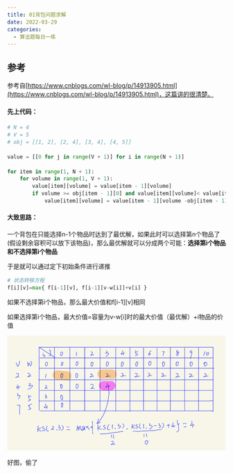 ```yaml
---
title: 01背包问题求解
date: 2022-03-29
categories:
  - 算法题每日一练
---
```


## 参考

参考自[https://www.cnblogs.com/wl-blog/p/14913905.html](https://www.cnblogs.com/wl-blog/p/14913905.html)，这篇讲的很清楚。

#### 先上代码：

```python
# N = 4
# V = 5
# obj = [[1, 2], [2, 4], [3, 4], [4, 5]]

value = [[0 for j in range(V + 1)] for i in range(N + 1)]

for item in range(1, N + 1):
    for volume in range(1, V + 1):
        value[item][volume] = value[item - 1][volume]
        if volume >= obj[item - 1][0] and value[item][volume]< value[item - 1][volume - obj[item - 1][0]] + obj[item - 1][1]:
            value[item][volume] = value[item - 1][volume -obj[item - 1][0]] + obj[item - 1][1]
```

#### 大致思路：

一个背包在只能选择n-1个物品时达到了最优解，如果此时可以选择第n个物品了(假设剩余容积可以放下该物品)，那么最优解就可以分成两个可能：**选择第i个物品和不选择第i个物品**

于是就可以通过定下初始条件进行递推

```python
# 状态转移方程
f[i][v]=max{ f[i-1][v], f[i-1][v-w[i]]+v[i] }
```

如果不选择第i个物品，那么最大价值和f\[i-1\]\[v\]相同

如果选择第i个物品，最大价值=容量为v-w\[i\]时的最大价值（最优解）+i物品的价值

![](images/da04dd.jpeg)

好图，偷了
